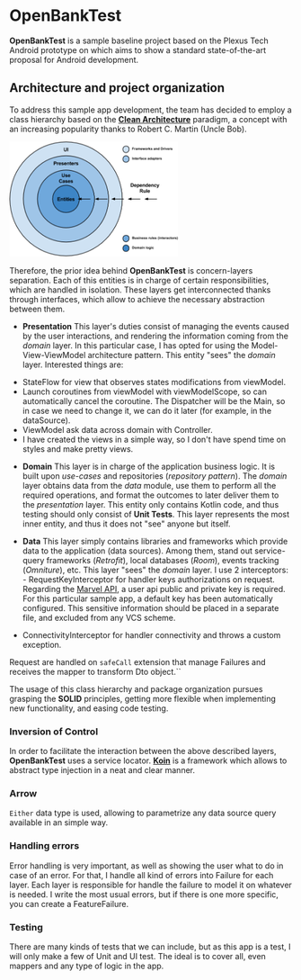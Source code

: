 # OpenBankTest

**OpenBankTest** is a sample baseline project based on the Plexus Tech Android prototype on which aims to show a standard state-of-the-art proposal for Android development.

## Architecture and project organization
To address this sample app development, the team has decided to employ a class hierarchy based on the [**Clean Architecture**](https://blog.cleancoder.com/uncle-bob/2012/08/13/the-clean-architecture.html) paradigm, a concept with an increasing popularity thanks to Robert C. Martin (Uncle Bob).

<img src="docs/images/clean-architecture-cejas-1.png" width="300">

Therefore, the prior idea behind **OpenBankTest** is concern-layers separation. Each of this entities is in charge of certain responsibilities, which are handled in isolation. These layers get interconnected thanks through interfaces, which allow to achieve the necessary abstraction between them.

* **Presentation**
This layer's duties consist of managing the events caused by the user interactions, and rendering the information coming from the _domain_ layer. In this particular case, I has opted for using the Model-View-ViewModel architecture pattern. This entity "sees" the _domain_ layer.
Interested things are:
- StateFlow for view that observes states modifications from viewModel.
- Launch coroutines from viewModel with viewModelScope, so can automatically cancel the coroutine. The Dispatcher will be the Main, so in case we need to change it, we can do it later (for example, in the dataSource).
- ViewModel ask data across domain with Controller.
- I have created the views in a simple way, so I don't have spend time on styles and make pretty views.

* **Domain**
This layer is in charge of the application business logic. It is built upon _use-cases_ and repositories (_repository pattern_). The _domain_ layer obtains data from the _data_ module, use them to perform all the required operations, and format the outcomes to later deliver them to the _presentation_ layer. This entity only contains Kotlin code, and thus testing should only consist of **Unit Tests**. This layer represents the most inner entity, and thus it does not "see" anyone but itself.

* **Data**
This layer simply contains libraries and frameworks which provide data to the application (data sources). Among them, stand out service-query frameworks (_Retrofit_), local databases (_Room_), events tracking (_Omniture_), etc. This layer "sees" the _domain_ layer.
I use 2 interceptors: - RequestKeyInterceptor for handler keys authorizations on request. Regarding the [Marvel API](https://developer.marvel.com/documentation/generalinfo), a user api public and private key is required. For this particular sample app, a default key has been automatically configured. This sensitive information should be placed in a separate file, and excluded from any VCS scheme.
- ConnectivityInterceptor for handler connectivity and throws a custom exception.

Request are handled on `safeCall` extension that manage Failures and receives the mapper to transform Dto object.``

The usage of this class hierarchy and package organization pursues grasping the **SOLID** principles, getting more flexible when implementing new functionality, and easing code testing.

### Inversion of Control
In order to facilitate the interaction between the above described layers, **OpenBankTest** uses a service locator. **[Koin](https://www.raywenderlich.com/9457-dependency-injection-with-koin)** is a framework which allows to abstract type injection in a neat and clear manner.

### Arrow
`Either` data type is used, allowing to parametrize any data source query available in an simple way.

### Handling errors
Error handling is very important, as well as showing the user what to do in case of an error. For that, I handle all kind of errors into Failure for each layer. Each layer is responsible for handle the failure to model it on whatever is needed. I write the most usual errors, but if there is one more specific, you can create a FeatureFailure.

### Testing
There are many kinds of tests that we can include, but as this app is a test, I will only make a few of Unit and UI test. The ideal is to cover all, even mappers and any type of logic in the app.
